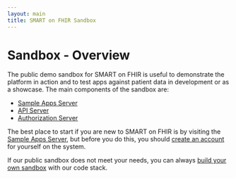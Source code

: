 ```yaml
---
layout: main
title: SMART on FHIR Sandbox
---
```


# Sandbox - Overview

The public demo sandbox for SMART on FHIR is useful to demonstrate
the platform in action and to test apps against patient data
in development or as a showcase. The main components of the sandbox
are:

* [Sample Apps Server](https://fhir.smarthealthit.org)
* [API Server](https://fhir-api.smarthealthit.org)
* [Authorization Server](https://authorize.smarthealthit.org)

The best place to start if you are new to SMART on FHIR is by visiting
the [Sample Apps Server](https://fhir.smarthealthit.org), but before you
do this, you should [create an account]({{site.baseurl}}sandbox/account)
for yourself on the system.

If our public sandbox does not meet your needs, you can always
[build your own sandbox]({{site.baseurl}}sandbox/install) with our code stack.